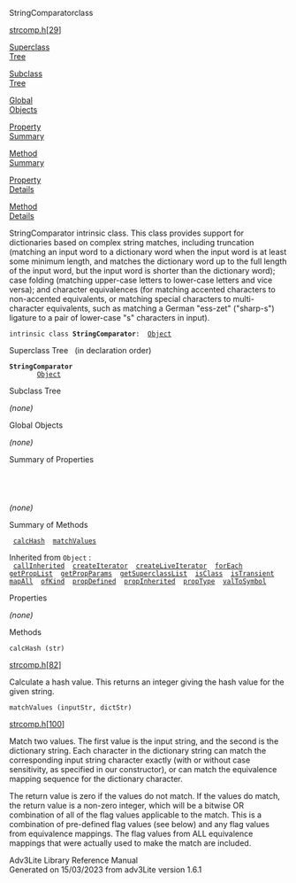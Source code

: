 <span class="title">StringComparator</span><span class="type">class</span>

[strcomp.h](../file/strcomp.h.html)\[[29](../source/strcomp.h.html#29)\]

[Superclass  
Tree](#_SuperClassTree_)

[Subclass  
Tree](#_SubClassTree_)

[Global  
Objects](#_ObjectSummary_)

[Property  
Summary](#_PropSummary_)

[Method  
Summary](#_MethodSummary_)

[Property  
Details](#_Properties_)

[Method  
Details](#_Methods_)

<div class="fdesc">

StringComparator intrinsic class. This class provides support for
dictionaries based on complex string matches, including truncation
(matching an input word to a dictionary word when the input word is at
least some minimum length, and matches the dictionary word up to the
full length of the input word, but the input word is shorter than the
dictionary word); case folding (matching upper-case letters to
lower-case letters and vice versa); and character equivalences (for
matching accented characters to non-accented equivalents, or matching
special characters to multi-character equivalents, such as matching a
German "ess-zet" ("sharp-s") ligature to a pair of lower-case "s"
characters in input).

`intrinsic class `**`StringComparator`**` :   `[`Object`](../object/Object.html)

</div>

<span id="_SuperClassTree_"></span>

<div class="mjhd">

<span class="hdln">Superclass Tree</span>   (in declaration order)

</div>

**`StringComparator`**  
`         `[`Object`](../object/Object.html)  
<span id="_SubClassTree_"></span>

<div class="mjhd">

<span class="hdln">Subclass Tree</span>  

</div>

*(none)* <span id="_ObjectSummary_"></span>

<div class="mjhd">

<span class="hdln">Global Objects</span>  

</div>

*(none)* <span id="_PropSummary_"></span>

<div class="mjhd">

<span class="hdln">Summary of Properties</span>  

</div>

` `

` `

*(none)* <span id="_MethodSummary_"></span>

<div class="mjhd">

<span class="hdln">Summary of Methods</span>  

</div>

` `[`calcHash`](#calcHash)`  `[`matchValues`](#matchValues)`  `

Inherited from `Object` :  
` `[`callInherited`](../object/Object.html#callInherited)`  `[`createIterator`](../object/Object.html#createIterator)`  `[`createLiveIterator`](../object/Object.html#createLiveIterator)`  `[`forEach`](../object/Object.html#forEach)`  `[`getPropList`](../object/Object.html#getPropList)`  `[`getPropParams`](../object/Object.html#getPropParams)`  `[`getSuperclassList`](../object/Object.html#getSuperclassList)`  `[`isClass`](../object/Object.html#isClass)`  `[`isTransient`](../object/Object.html#isTransient)`  `[`mapAll`](../object/Object.html#mapAll)`  `[`ofKind`](../object/Object.html#ofKind)`  `[`propDefined`](../object/Object.html#propDefined)`  `[`propInherited`](../object/Object.html#propInherited)`  `[`propType`](../object/Object.html#propType)`  `[`valToSymbol`](../object/Object.html#valToSymbol)`  `

<span id="_Properties_"></span>

<div class="mjhd">

<span class="hdln">Properties</span>  

</div>

*(none)* <span id="_Methods_"></span>

<div class="mjhd">

<span class="hdln">Methods</span>  

</div>

<span id="calcHash"></span>

`calcHash (str)`

[strcomp.h](../file/strcomp.h.html)\[[82](../source/strcomp.h.html#82)\]

<div class="desc">

Calculate a hash value. This returns an integer giving the hash value
for the given string.

</div>

<span id="matchValues"></span>

`matchValues (inputStr, dictStr)`

[strcomp.h](../file/strcomp.h.html)\[[100](../source/strcomp.h.html#100)\]

<div class="desc">

Match two values. The first value is the input string, and the second is
the dictionary string. Each character in the dictionary string can match
the corresponding input string character exactly (with or without case
sensitivity, as specified in our constructor), or can match the
equivalence mapping sequence for the dictionary character.

The return value is zero if the values do not match. If the values do
match, the return value is a non-zero integer, which will be a bitwise
OR combination of all of the flag values applicable to the match. This
is a combination of pre-defined flag values (see below) and any flag
values from equivalence mappings. The flag values from ALL equivalence
mappings that were actually used to make the match are included.

</div>

<div class="ftr">

Adv3Lite Library Reference Manual  
Generated on 15/03/2023 from adv3Lite version 1.6.1

</div>
